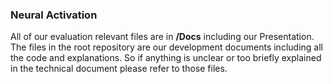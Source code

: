 ### Neural Activation

All of our evaluation relevant files are in **/Docs** including our Presentation.
The files in the root repository are our development documents including all the code and explanations. So if anything is unclear or too briefly explained in the technical document please refer to those files. 